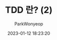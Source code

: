 ---
layout: post
read_time: true
show_date: true
title: TDD 란? (2)
date: "2023-01-12 18:23:20"
description: TDD(테스트 주도 개발)에 대해서 알아보자
tags:
  - TDD
author: ParkWonyeop
published: true
---